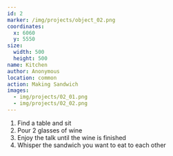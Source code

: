 ```yaml
---
id: 2
marker: /img/projects/object_02.png
coordinates:
  x: 6060
  y: 5550
size:
  width: 500
  height: 500
name: Kitchen
author: Anonymous
location: common
action: Making Sandwich
images:
  - img/projects/02_01.png
  - img/projects/02_02.png
---
```

1. Find a table and sit 
2. Pour 2 glasses of wine 
3. Enjoy the talk until the wine is finished 
4. Whisper the sandwich you want to eat to each other